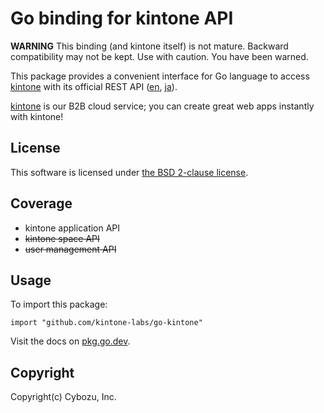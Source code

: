 Go binding for kintone API
==========================

**WARNING**
This binding (and kintone itself) is not mature.
Backward compatibility may not be kept.  Use with caution.
You have been warned.

This package provides a convenient interface for Go language
to access [kintone][] with its official REST API ([en][APIen], [ja][APIja]).

[kintone][] is our B2B cloud service; you can create great web apps instantly with kintone!

## License

This software is licensed under [the BSD 2-clause license][bsd2].

## Coverage

* kintone application API
* ~~kintone space API~~
* ~~user management API~~

## Usage

To import this package:

    import "github.com/kintone-labs/go-kintone"

Visit the docs on [pkg.go.dev][pkggodev].

[kintone]: https://www.kintone.com/
[APIen]: https://kintone.dev/en/
[APIja]: https://developer.cybozu.io/hc/ja
[bsd2]: http://opensource.org/licenses/BSD-2-Clause
[pkggodev]: https://pkg.go.dev/github.com/kintone-labs/go-kintone

## Copyright

Copyright(c) Cybozu, Inc.
